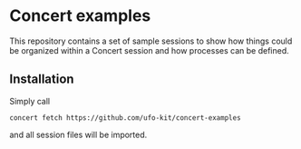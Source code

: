 # Concert examples

This repository contains a set of sample sessions to show how things could be
organized within a Concert session and how processes can be defined.


## Installation

Simply call

    concert fetch https://github.com/ufo-kit/concert-examples

and all session files will be imported.
